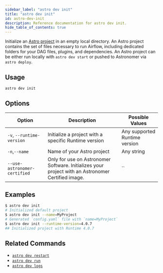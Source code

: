 ```yaml
---
sidebar_label: "astro dev init"
title: "astro dev init"
id: astro-dev-init
description: Reference documentation for astro dev init.
hide_table_of_contents: true
---
```


Initialize an [Astro project](create-project.md) in an empty local directory. An Astro project contains the set of files necessary to run Airflow, including dedicated folders for your DAG files, plugins, and dependencies. An Astro project can be either run locally with `astro dev start` or pushed to Astronomer via `astro deploy`.

## Usage

```sh
astro dev init
```

## Options

| Option              | Description                                                                                                        | Possible Values             |
| ------------------- | ------------------------------------------------------------------------------------------------------------------ | --------------------------- |
| `-v`, `--runtime-version` | Initialize a project with a specific Runtime version | Any supported Runtime version |
| `-n`,`--name`            | Name of your Astro project                                                                                    | Any string                  |
| `--use-astronomer-certified`            | Only for use on Astronomer Software. Initializes your project with an Astronomer Certified image.                                                 | ``                 |

## Examples

```sh
$ astro dev init
# Initialized default project
$ astro dev init --name=MyProject
# Generated `config.yaml` file with `name=MyProject`
$ astro dev init --runtime-version=4.0.7
## Initialized project with Runtime 4.0.7
```

## Related Commands

- [`astro dev restart`](cli/astro-dev-restart.md)
- [`astro dev run`](cli/astro-dev-run.md)
- [`astro dev logs`](cli/astro-dev-logs.md)
